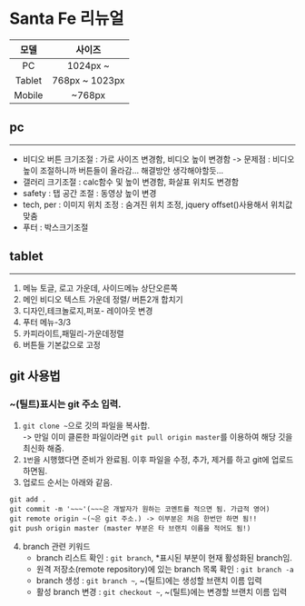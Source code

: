# Santa Fe 리뉴얼
모델 | 사이즈
:--: | :--:
PC | 1024px ~ 
Tablet | 768px ~ 1023px
Mobile | ~768px

## pc
---
 - 비디오 버튼 크기조절  : 가로 사이즈 변경함, 비디오 높이 변경함 -> 문제점 : 비디오 높이 조절하니까 버튼들이 올라감... 해결방안 생각해야할듯...
 - 갤러리 크기조절  : calc함수 및 높이 변경함, 화살표 위치도 변경함
 - safety : 탭 공간 조절  : 동영상 높이 변경
 - tech, per : 이미지 위치 조정 : 숨겨진 위치 조정, jquery offset()사용해서 위치값 맞춤
 - 푸터 : 박스크기조절

## tablet
---
 1. 메뉴 토글, 로고 가운데, 사이드메뉴 상단오른쪽   
 2. 메인 비디오 텍스트 가운데 정렬/ 버튼2개 합치기  
 3. 디자인,테크놀로지,퍼포- 레이아웃 변경  
 4. 푸터 메뉴-3/3  
 5. 카피라이트,패밀리-가운데정렬  
 6. 버튼들 기본값으로 고정  

## git 사용법
 ### ~(틸트)표시는 git 주소 입력.
1. `git clone ~`으로 깃의 파일을 복사합.   
    -> 만일 이미 클론한 파일이라면 `git pull origin master`를 이용하여 해당 깃을 최신화 해줌.
2. `1번`을 시행했다면 준비가 완료됨. 이후 파일을 수정, 추가, 제거를 하고 git에 업로드 하면됨.
3. 업로드 순서는 아래와 같음.
  ```
  git add .
  git commit -m '~~~'(~~~은 개발자가 원하는 코멘트를 적으면 됨. 가급적 영어)
  git remote origin ~(~은 git 주소.) -> 이부분은 처음 한번만 하면 됨!!
  git push origin master (master 부분은 타 브랜치 이름을 적어도 됨!)
  ```
4. branch 관련 키워드
   - branch 리스트 확인 : `git branch`, *표시된 부분이 현재 활성화된 branch임.
   - 원격 저장소(remote repository)에 있는 branch 목록 확인 : `git branch -a`
   - branch 생성 : `git branch ~`, ~(틸트)에는 생성할 브랜치 이름 입력
   - 활성 branch 변경 : `git checkout ~`, ~(틸트)에는 변경할 브랜치 이름 입력